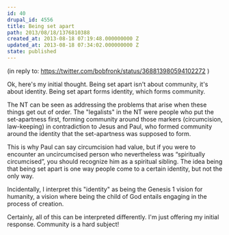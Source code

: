 ```yaml
---
id: 40
drupal_id: 4556
title: Being set apart
path: 2013/08/18/1376810388
created_at: 2013-08-18 07:19:48.000000000 Z
updated_at: 2013-08-18 07:34:02.000000000 Z
state: published
---
```

(in reply to: https://twitter.com/bobfronk/status/368813980594102272 )   

Ok, here's my initial thought. Being set apart isn't about community, it's about identity. Being set apart forms identity, which forms community. 

The NT can be seen as addressing the problems that arise when these things get out of order. The "legalists" in the NT were people who put the set-apartness first, forming community around those markers (circumcision, law-keeping) in contradiction to Jesus and Paul, who formed community around the identity that the set-apartness was supposed to form. 

This is why Paul can say circumcision had value, but if you were to encounter an uncircumcised person who nevertheless was “spiritually circumcised”, you should recognize him as a spiritual sibling. The idea being that being set apart is one way people come to a certain identity, but not the only way.

Incidentally, I interpret this "identity" as being the Genesis 1 vision for humanity, a vision where being the child of God entails engaging in the process of creation.

Certainly, all of this can be interpreted differently. I'm just offering my initial response. Community is a hard subject!

  
